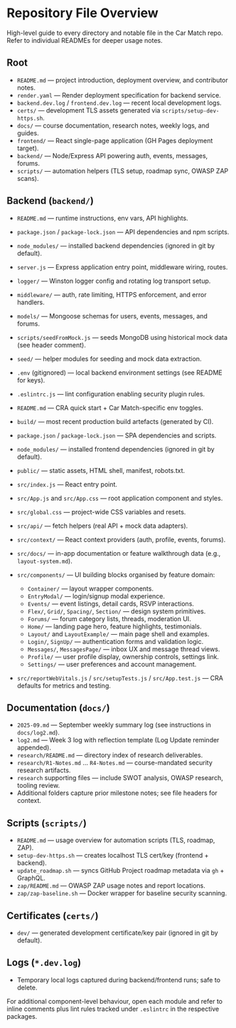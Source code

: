 # Repository File Overview

High-level guide to every directory and notable file in the Car Match repo.
Refer to individual READMEs for deeper usage notes.

## Root
- `README.md` — project introduction, deployment overview, and contributor notes.
- `render.yaml` — Render deployment specification for backend service.
- `backend.dev.log` / `frontend.dev.log` — recent local development logs.
- `certs/` — development TLS assets generated via `scripts/setup-dev-https.sh`.
- `docs/` — course documentation, research notes, weekly logs, and guides.
- `frontend/` — React single-page application (GH Pages deployment target).
- `backend/` — Node/Express API powering auth, events, messages, forums.
- `scripts/` — automation helpers (TLS setup, roadmap sync, OWASP ZAP scans).

## Backend (`backend/`)
- `README.md` — runtime instructions, env vars, API highlights.
- `package.json` / `package-lock.json` — API dependencies and npm scripts.
- `node_modules/` — installed backend dependencies (ignored in git by default).
- `server.js` — Express application entry point, middleware wiring, routes.
- `logger/` — Winston logger config and rotating log transport setup.
- `middleware/` — auth, rate limiting, HTTPS enforcement, and error handlers.
- `models/` — Mongoose schemas for users, events, messages, and forums.
- `scripts/seedFromMock.js` — seeds MongoDB using historical mock data (see header comment).
- `seed/` — helper modules for seeding and mock data extraction.
- `.env` (gitignored) — local backend environment settings (see README for keys).

- `.eslintrc.js` — lint configuration enabling security plugin rules.
- `README.md` — CRA quick start + Car Match-specific env toggles.
- `build/` — most recent production build artefacts (generated by CI).
- `package.json` / `package-lock.json` — SPA dependencies and scripts.
- `node_modules/` — installed frontend dependencies (ignored in git by default).
- `public/` — static assets, HTML shell, manifest, robots.txt.
- `src/index.js` — React entry point.
- `src/App.js` and `src/App.css` — root application component and styles.
- `src/global.css` — project-wide CSS variables and resets.
- `src/api/` — fetch helpers (real API + mock data adapters).
- `src/context/` — React context providers (auth, profile, events, forums).
- `src/docs/` — in-app documentation or feature walkthrough data (e.g., `layout-system.md`).
- `src/components/` — UI building blocks organised by feature domain:
  - `Container/` — layout wrapper components.
  - `EntryModal/` — login/signup modal experience.
  - `Events/` — event listings, detail cards, RSVP interactions.
  - `Flex/`, `Grid/`, `Spacing/`, `Section/` — design system primitives.
  - `Forums/` — forum category lists, threads, moderation UI.
  - `Home/` — landing page hero, feature highlights, testimonials.
  - `Layout/` and `LayoutExample/` — main page shell and examples.
  - `Login/`, `SignUp/` — authentication forms and validation logic.
  - `Messages/`, `MessagesPage/` — inbox UX and message thread views.
  - `Profile/` — user profile display, ownership controls, settings link.
  - `Settings/` — user preferences and account management.
- `src/reportWebVitals.js` / `src/setupTests.js` / `src/App.test.js` — CRA defaults for metrics and testing.

## Documentation (`docs/`)
- `2025-09.md` — September weekly summary log (see instructions in `docs/log2.md`).
- `log2.md` — Week 3 log with reflection template (Log Update reminder appended).
- `research/README.md` — directory index of research deliverables.
- `research/R1-Notes.md` … `R4-Notes.md` — course-mandated security research artifacts.
- `research` supporting files — include SWOT analysis, OWASP research, tooling review.
- Additional folders capture prior milestone notes; see file headers for context.

## Scripts (`scripts/`)
- `README.md` — usage overview for automation scripts (TLS, roadmap, ZAP).
- `setup-dev-https.sh` — creates localhost TLS cert/key (frontend + backend).
- `update_roadmap.sh` — syncs GitHub Project roadmap metadata via `gh` + GraphQL.
- `zap/README.md` — OWASP ZAP usage notes and report locations.
- `zap/zap-baseline.sh` — Docker wrapper for baseline security scanning.

## Certificates (`certs/`)
- `dev/` — generated development certificate/key pair (ignored in git by default).

## Logs (`*.dev.log`)
- Temporary local logs captured during backend/frontend runs; safe to delete.

For additional component-level behaviour, open each module and refer to inline
comments plus lint rules tracked under `.eslintrc` in the respective packages.
